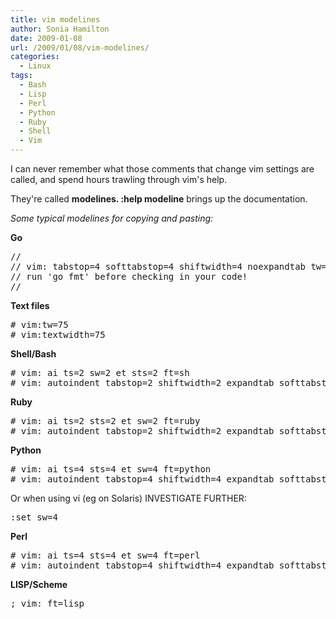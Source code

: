 ```yaml
---
title: vim modelines
author: Sonia Hamilton
date: 2009-01-08
url: /2009/01/08/vim-modelines/
categories:
  - Linux
tags:
  - Bash
  - Lisp
  - Perl
  - Python
  - Ruby
  - Shell
  - Vim
---
```

I can never remember what those comments that change vim settings are called, and spend hours trawling through vim's help.

<!--more-->

They're called **modelines. :help modeline** brings up the documentation.

*Some typical modelines for copying and pasting:*

**Go**

<pre>//
// vim: tabstop=4 softtabstop=4 shiftwidth=4 noexpandtab tw=72
// run 'go fmt' before checking in your code!
//</pre>

**Text files**

<pre># vim:tw=75
# vim:textwidth=75</pre>

**Shell/Bash**

<pre># vim: ai ts=2 sw=2 et sts=2 ft=sh
# vim: autoindent tabstop=2 shiftwidth=2 expandtab softtabstop=2 filetype=sh</pre>

**Ruby**

<pre># vim: ai ts=2 sts=2 et sw=2 ft=ruby
# vim: autoindent tabstop=2 shiftwidth=2 expandtab softtabstop=2 filetype=ruby</pre>

**Python**

<pre># vim: ai ts=4 sts=4 et sw=4 ft=python
# vim: autoindent tabstop=4 shiftwidth=4 expandtab softtabstop=4 filetype=python</pre>

Or when using vi (eg on Solaris) INVESTIGATE FURTHER:

<pre>:set sw=4</pre>

**Perl**

<pre># vim: ai ts=4 sts=4 et sw=4 ft=perl
# vim: autoindent tabstop=4 shiftwidth=4 expandtab softtabstop=4 filetype=perl</pre>

**LISP/Scheme**

<pre>; vim: ft=lisp</pre>
